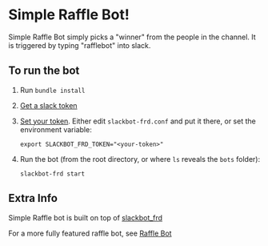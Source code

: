 # Simple Raffle Bot!

Simple Raffle Bot simply picks a "winner" from the people in the channel.  It is triggered by typing "rafflebot" into slack.

## To run the bot

1. Run `bundle install`
2. [Get a slack token](https://github.com/FreedomBen/slackbot_frd#step-1)
3. [Set your token](https://github.com/FreedomBen/slackbot_frd#step-2).  Either edit `slackbot-frd.conf` and put it there, or set the environment variable:

    ```
    export SLACKBOT_FRD_TOKEN="<your-token>"
    ```
4. Run the bot (from the root directory, or where `ls` reveals the `bots` folder):

    ```
    slackbot-frd start
    ```

## Extra Info

Simple Raffle bot is built on top of [slackbot_frd](https://github.com/FreedomBen/slackbot_frd)

For a more fully featured raffle bot, see [Raffle Bot](https://github.com/FreedomBen/rafflebot)

